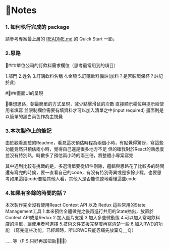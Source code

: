 # Notes

### 1. 如何執行完成的 package

請參考專案最上層的 [README.md](../README.md#-quick-start) 的 Quick Start 一節。

### 2.思路

###單位公司的訂飲料需求欄位（思考最常用到的項目）

1.部門
2.姓名
3.訂購飲料名稱
4.金額
5.訂購飲料備註(加料？是否裝環保杯？註記於此)

###畫面UI的呈現

構想思路，朝最簡單的方式呈現，減少點擊滑鼠的次數
直接顯示欄位與提示給使用者填寫
並限制欄位需要有填資料才可以加入清單之中(input required)
畫面則是以簡單的黑白兩色作為主視覺

### 3.本次製作上的筆記

由於觀看測驗的Readme，看見這次預估時程為兩個小時，有點覺得驚訝，寫這些功能竟然只預估兩小時，覺得自己還是很多地方不足
但的確我對於React的熟悉度並沒有特別熟，時數多了預估兩小時的兩三倍，將整體小專案寫完

其中遇到比較有挑戰的是，多選清單要從組件刪除，邏輯與思路花了比較多的時間
還有寫完的時候，要一直看自己的code，有沒有特別奇異或是多餘步驟，也要思考如果這段code要給其他人看，其他人是否能快速地看懂這些code

### 4.如果有多餘的時間的話？

本次製作完全沒有使用React Context API 以及 Redux 這些常用的State Management工具
1.本來預估全體做完之後再進行共用的State抽出，放置於Context API或是Redux
2.加入圖片支援
3.加入多些微動態
4.可以加入常喝飲料店的清單，讓使用者可選擇
5.技術文件支援完整度再寫清楚一些
6.加入RWD的功能
（寫完這些功能，已經超時，所以RWD只能忍痛先放棄Ｑ＿Ｑ）

..... 等（P.S.只好再加把勁💪💪💪）
